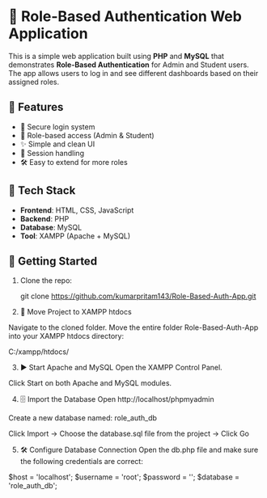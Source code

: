 # 🔐 Role-Based Authentication Web Application

This is a simple web application built using **PHP** and **MySQL** that demonstrates **Role-Based Authentication** for Admin and Student users. The app allows users to log in and see different dashboards based on their assigned roles.

## 📌 Features

- 🔐 Secure login system
- 👤 Role-based access (Admin & Student)
- ✨ Simple and clean UI
- 📂 Session handling
- 🛠️ Easy to extend for more roles

## 🧰 Tech Stack

- **Frontend**: HTML, CSS, JavaScript
- **Backend**: PHP
- **Database**: MySQL
- **Tool**: XAMPP (Apache + MySQL)

## 🚀 Getting Started

1. Clone the repo:

   git clone https://github.com/kumarpritam143/Role-Based-Auth-App.git

2. 📂 Move Project to XAMPP htdocs

Navigate to the cloned folder.
Move the entire folder Role-Based-Auth-App into your XAMPP htdocs directory:

C:/xampp/htdocs/

3. ▶️ Start Apache and MySQL
   Open the XAMPP Control Panel.

Click Start on both Apache and MySQL modules.

4. 🗄️ Import the Database
   Open http://localhost/phpmyadmin

Create a new database named: role_auth_db

Click Import → Choose the database.sql file from the project → Click Go

5. 🛠️ Configure Database Connection
   Open the db.php file and make sure the following credentials are correct:

$host = 'localhost';
$username = 'root';
$password = '';
$database = 'role_auth_db';
